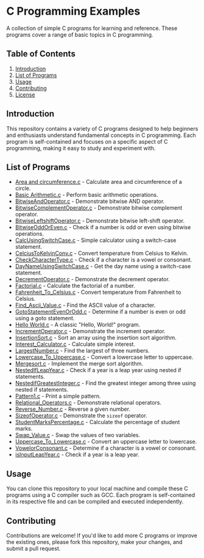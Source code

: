 # C Programming Examples

A collection of simple C programs for learning and reference. These programs cover a range of basic topics in C programming.

## Table of Contents

1. [Introduction](#introduction)
2. [List of Programs](#list-of-programs)
3. [Usage](#usage)
4. [Contributing](#contributing)
5. [License](#license)

## Introduction

This repository contains a variety of C programs designed to help beginners and enthusiasts understand fundamental concepts in C programming. Each program is self-contained and focuses on a specific aspect of C programming, making it easy to study and experiment with.

## List of Programs

- [Area and circumference.c](Area%20and%20circumference.c) - Calculate area and circumference of a circle.
- [Basic Arithmetic.c](Basic%20Arithmetic.c) - Perform basic arithmetic operations.
- [BitwiseAndOperator.c](BitwiseAndOperator.c) - Demonstrate bitwise AND operator.
- [BitwiseComplementOperator.c](BitwiseComplementOperator.c) - Demonstrate bitwise complement operator.
- [BitwiseLeftshiftOperator.c](BitwiseLeftshiftOperator.c) - Demonstrate bitwise left-shift operator.
- [BitwiseOddOrEven.c](BitwiseOddOrEven.c) - Check if a number is odd or even using bitwise operations.
- [CalcUsingSwitchCase.c](CalcUsingSwitchCase.c) - Simple calculator using a switch-case statement.
- [CelciusToKelvinConv.c](CelciusToKelvinConv.c) - Convert temperature from Celsius to Kelvin.
- [CheckCharacterType.c](CheckCharacterType.c) - Check if a character is a vowel or consonant.
- [DayNameUsingSwitchCase.c](DayNameUsingSwitchCase.c) - Get the day name using a switch-case statement.
- [DecrementOperator.c](DecrementOperator.c) - Demonstrate the decrement operator.
- [Factorial.c](Factorial.c) - Calculate the factorial of a number.
- [Fahrenheit_To_Celsius.c](Fahrenheit_To_Celsius.c) - Convert temperature from Fahrenheit to Celsius.
- [Find_Ascii_Value.c](Find_Ascii_Value.c) - Find the ASCII value of a character.
- [GotoStatementEvenOrOdd.c](GotoStatementEvenOrOdd.c) - Determine if a number is even or odd using a goto statement.
- [Hello World.c](Hello%20World.c) - A classic "Hello, World!" program.
- [IncrementOperator.c](IncrementOperator.c) - Demonstrate the increment operator.
- [InsertionSort.c](InsertionSort.c) - Sort an array using the insertion sort algorithm.
- [Interest_Calculator.c](Interest_Calculator.c) - Calculate simple interest.
- [LargestNumber.c](LargestNumber.c) - Find the largest of three numbers.
- [Lowercase_To_Uppercase.c](Lowercase_To_Uppercase.c) - Convert a lowercase letter to uppercase.
- [Mergesort.c](Mergesort.c) - Implement the merge sort algorithm.
- [NestedIfLeapYear.c](NestedIfLeapYear.c) - Check if a year is a leap year using nested if statements.
- [NestedifGreatestInteger.c](NestedifGreatestInteger.c) - Find the greatest integer among three using nested if statements.
- [Pattern1.c](Pattern1.c) - Print a simple pattern.
- [Relational_Operators.c](Relational_Operators.c) - Demonstrate relational operators.
- [Reverse_Number.c](Reverse_Number.c) - Reverse a given number.
- [SizeofOperator.c](SizeofOperator.c) - Demonstrate the `sizeof` operator.
- [StudentMarksPercentage.c](StudentMarksPercentage.c) - Calculate the percentage of student marks.
- [Swap_Value.c](Swap_Value.c) - Swap the values of two variables.
- [Uppercase_To_Lowercase.c](Uppercase_To_Lowercase.c) - Convert an uppercase letter to lowercase.
- [VowelorConsonant.c](VowelorConsonant.c) - Determine if a character is a vowel or consonant.
- [isInputLeapYear.c](isInputLeapYear.c) - Check if a year is a leap year.

## Usage

You can clone this repository to your local machine and compile these C programs using a C compiler such as GCC. Each program is self-contained in its respective file and can be compiled and executed independently.

## Contributing

Contributions are welcome! If you'd like to add more C programs or improve the existing ones, please fork this repository, make your changes, and submit a pull request.


